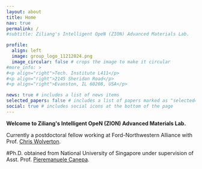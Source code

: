 ```yaml
---
layout: about
title: Home
nav: true
permalink: /
#subtitle: Ziliang's Intelligent OpeN (ZION) Advanced Materials Lab.

profile:
  align: left
  image: group_logo_11212024.png
  image_circular: false # crops the image to make it circular
#more_info: >
#<p align="right">Tech. Institute L411</p>
#<p align="right">2145 Sheridan Road</p>
#<p align="right">Evanston, IL 60208, USA</p>

news: true # includes a list of news items
selected_papers: false # includes a list of papers marked as "selected={true}"
social: true # includes social icons at the bottom of the page
---
```


**Welcome to Ziliang's Intelligent OpeN (ZION) Advanced Materials Lab.**

Currently a postdoctoral fellow working at Ford-Northwestern Alliance with Prof. [Chris Wolverton](https://sites.google.com/site/wolvertonresearchgroup/). 

#Ph.D. obtained from National University of Singapore under supervision of Asst. Prof. <a href="https://caneparesearch.org" target="_blank">Pieremanuele Canepa</a>. 
